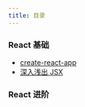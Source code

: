 ```yaml
---
title: 目录
---
```


### React 基础

- [create-react-app](./README.md)
- [深入浅出 JSX](./jsx-in-depth.md)

### React 进阶
